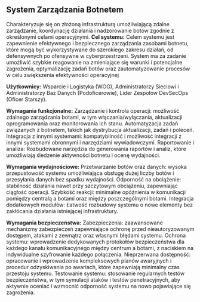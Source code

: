 ## System Zarządzania Botnetem

Charakteryzuje się on złożoną infrastrukturą umożliwiającą zdalne zarządzanie, koordynację działania i nadzorowanie botów zgodnie z określonymi celami operacyjnymi.
**Cel systemu:**
Celem systemu jest zapewnienie efektywnego i bezpiecznego zarządzania zasobami botnetu, które mogą być wykorzystywane do szerokiego zakresu działań, od defensywnych po ofensywne w cyberprzestrzeni. System ma za zadanie umożliwić szybkie reagowanie na zmieniające się warunki i potencjalne zagrożenia, optymalizację zadań botów oraz zautomatyzowanie procesów w celu zwiększenia efektywności operacyjnej


**Użytkownicy:** Wsparcie i Logistyka (WOG), Administratorzy Sieciowi i Administratorzy Baz Danych (Podoficerowie), Lider Zespołów DevSecOps (Oficer Starszy).


**Wymagania funkcjonalne:**
Zarządzanie i kontrola operacji: możliwość zdalnego zarządzania botami, w tym włączania/wyłączania, aktualizacji oprogramowania oraz monitorowania ich stanu. Automatyzacja zadań związanych z botnetem, takich jak dystrybucja aktualizacji, zadań i poleceń.
Integracja z innymi systemami: kompatybilność i możliwość integracji z innymi systemami obronnymi i narzędziami wywiadowczymi.
Raportowanie i analiza: Rozbudowane narzędzia do generowania raportów i analiz, które umożliwiają śledzenie aktywności botnetu i ocenę wydajności.

**Wymagania wydajnościowe:**
Przetwarzanie botów oraz danych: wysoka przepustowość systemu umożliwiająca obsługę dużej liczby botów i przesyłania danych bez spadku wydajności.
Odporność na obciążenie: stabilność działania nawet przy szczytowym obciążeniu, zapewniając ciągłość operacji.
Szybkość reakcji: minimalne opóźnienia w komunikacji pomiędzy centralą a botami oraz między poszczególnymi botami.
Integracja dodatkowych modułów: Łatwość rozbudowy systemu o nowe elementy bez zakłócania działania istniejącej infrastruktury.

**Wymagania bezpieczeństwa:**
Zabezpieczenia: zaawansowane mechanizmy zabezpieczeń zapewniające ochronę przed nieautoryzowanym dostępem, atakami z zewnątrz oraz własnymi błędami systemu. 
Ochrona systemu: wprowadzenie dedykowanych protokołów bezpieczeństwa dla każdego kanału komunikacyjnego między centrum a botami, z naciskiem na indywidualne szyfrowanie każdego połączenia.
Nieprzerwana dostępność: opracowanie i wprowadzenie kompleksowych planów awaryjnych i procedur odzyskiwania po awariach, które zapewniają minimalny czas przestoju systemu.
Testowanie systemu: stosowanie regularnych testów bezpieczeństwa, w tym symulacji ataków i testów penetracyjnych, aby aktywnie oceniać i wzmocnić odporność systemu na nowo pojawiające się zagrożenia.
